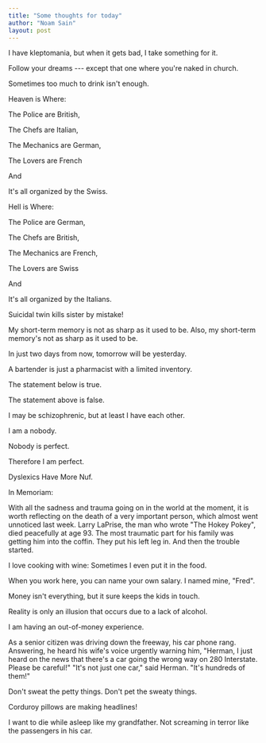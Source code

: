 ```yaml
---
title: "Some thoughts for today"
author: "Noam Sain"
layout: post
---
```


I have kleptomania, but when it gets bad, I take something for it.

Follow your dreams --- except that one where you're naked in church.

Sometimes too much to drink isn't enough.

Heaven is Where:

The Police are British,

The Chefs are Italian,

The Mechanics are German,

The Lovers are French

And

It's all organized by the Swiss.

Hell is Where:

The Police are German,

The Chefs are British,

The Mechanics are French,

The Lovers are Swiss

And

It's all organized by the Italians.

Suicidal twin kills sister by mistake!

My short-term memory is not as sharp as it used to be. Also, my short-term memory's not as sharp as it used to be.

In just two days from now, tomorrow will be yesterday.

A bartender is just a pharmacist with a limited inventory.

The statement below is true.

The statement above is false.

I may be schizophrenic, but at least I have each other.

I am a nobody.

Nobody is perfect.

Therefore I am perfect.

Dyslexics Have More Nuf.

In Memoriam:

With all the sadness and trauma going on in the world at the moment, it is worth reflecting on the death of a very important person, which almost went unnoticed last week. Larry LaPrise, the man who wrote "The Hokey Pokey", died peacefully at age 93. The most traumatic part for his family was getting him into the coffin. They put his left leg in. And then the trouble started.

I love cooking with wine: Sometimes I even put it in the food.

When you work here, you can name your own salary. I named mine, "Fred".

Money isn't everything, but it sure keeps the kids in touch.

Reality is only an illusion that occurs due to a lack of alcohol.

I am having an out-of-money experience.

As a senior citizen was driving down the freeway, his car phone rang. Answering, he heard his wife's voice urgently warning him, "Herman, I just heard on the news that there's a car going the wrong way on 280 Interstate. Please be careful!" "It's not just one car," said Herman. "It's hundreds of them!"

Don't sweat the petty things. Don't pet the sweaty things.

Corduroy pillows are making headlines!

I want to die while asleep like my grandfather. Not screaming in terror like the passengers in his car.